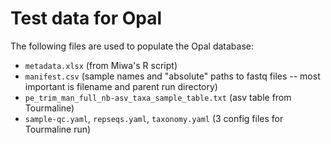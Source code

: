 # Test data for Opal

The following files are used to populate the Opal database:

- `metadata.xlsx` (from Miwa's R script)
- `manifest.csv` (sample names and "absolute" paths to fastq files -- most important is filename and parent run directory)
- `pe_trim_man_full_nb-asv_taxa_sample_table.txt` (asv table from Tourmaline)
- `sample-qc.yaml`, `repseqs.yaml`, `taxonomy.yaml` (3 config files for Tourmaline run)
